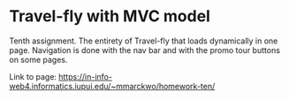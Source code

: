 # Travel-fly with MVC model

Tenth assignment.
The entirety of Travel-fly that loads dynamically in one page. Navigation is done with the nav bar and with the promo tour buttons on some pages.

Link to page:
https://in-info-web4.informatics.iupui.edu/~mmarckwo/homework-ten/
